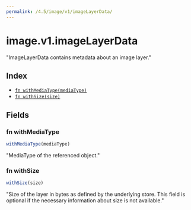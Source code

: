 ```yaml
---
permalink: /4.5/image/v1/imageLayerData/
---
```


# image.v1.imageLayerData

"ImageLayerData contains metadata about an image layer."

## Index

* [`fn withMediaType(mediaType)`](#fn-withmediatype)
* [`fn withSize(size)`](#fn-withsize)

## Fields

### fn withMediaType

```ts
withMediaType(mediaType)
```

"MediaType of the referenced object."

### fn withSize

```ts
withSize(size)
```

"Size of the layer in bytes as defined by the underlying store. This field is optional if the necessary information about size is not available."